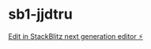 # sb1-jjdtru

[Edit in StackBlitz next generation editor ⚡️](https://stackblitz.com/~/github.com/Prasadlokhnade/sb1-jjdtru)